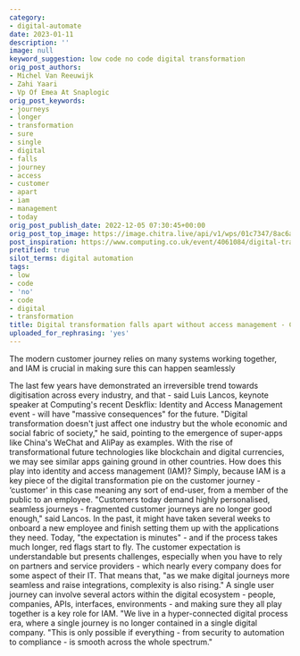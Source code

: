 ```yaml
---
category:
- digital-automate
date: 2023-01-11
description: ''
image: null
keyword_suggestion: low code no code digital transformation
orig_post_authors:
- Michel Van Reeuwijk
- Zahi Yaari
- Vp Of Emea At Snaplogic
orig_post_keywords:
- journeys
- longer
- transformation
- sure
- single
- digital
- falls
- journey
- access
- customer
- apart
- iam
- management
- today
orig_post_publish_date: 2022-12-05 07:30:45+00:00
orig_post_top_image: https://image.chitra.live/api/v1/wps/01c7347/8ac6a25b-b6f3-4db4-bee8-6ace3db7ad53/1/iStock-Customer-journey-370x229.jpg
post_inspiration: https://www.computing.co.uk/event/4061084/digital-transformation-falls-apart-access-management
pretified: true
silot_terms: digital automation
tags:
- low
- code
- 'no'
- code
- digital
- transformation
title: Digital transformation falls apart without access management - Computing
uploaded_for_rephrasing: 'yes'
---
```


The modern customer journey relies on many systems working together, and IAM is crucial in making sure this can happen seamlessly

The last few years have demonstrated an irreversible trend towards digitisation across every industry, and that - said Luis Lancos, keynote speaker at Computing's recent Deskflix: Identity and Access Management event - will have "massive consequences" for the future. "Digital transformation doesn't just affect one industry but the whole economic and social fabric of society," he said, pointing to the emergence of super-apps like China's WeChat and AliPay as examples. With the rise of transformational future technologies like blockchain and digital currencies, we may see similar apps gaining ground in other countries. How does this play into identity and access management (IAM)? Simply, because IAM is a key piece of the digital transformation pie on the customer journey - ‘customer' in this case meaning any sort of end-user, from a member of the public to an employee. "Customers today demand highly personalised, seamless journeys - fragmented customer journeys are no longer good enough," said Lancos. In the past, it might have taken several weeks to onboard a new employee and finish setting them up with the applications they need. Today, "the expectation is minutes" - and if the process takes much longer, red flags start to fly. The customer expectation is understandable but presents challenges, especially when you have to rely on partners and service providers - which nearly every company does for some aspect of their IT. That means that, "as we make digital journeys more seamless and raise integrations, complexity is also rising." A single user journey can involve several actors within the digital ecosystem - people, companies, APIs, interfaces, environments - and making sure they all play together is a key role for IAM. "We live in a hyper-connected digital process era, where a single journey is no longer contained in a single digital company. "This is only possible if everything - from security to automation to compliance - is smooth across the whole spectrum."